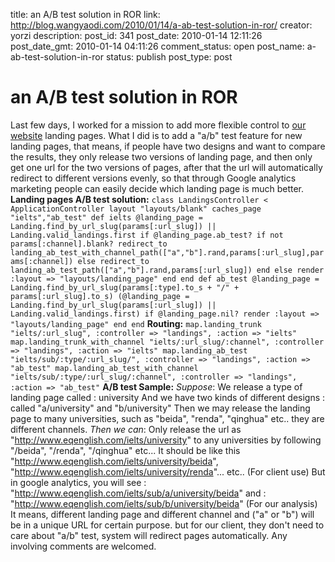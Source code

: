 title: an A/B test solution in ROR
link: http://blog.wangyaodi.com/2010/01/14/a-ab-test-solution-in-ror/
creator: yorzi
description: 
post_id: 341
post_date: 2010-01-14 12:11:26
post_date_gmt: 2010-01-14 04:11:26
comment_status: open
post_name: a-ab-test-solution-in-ror
status: publish
post_type: post

# an A/B test solution in ROR

Last few days, I worked for a mission to add more flexible control to [our website](http://www.eqenglish.com) landing pages. What I did is to add a "a/b" test feature for new landing pages, that means, if people have two designs and want to compare the results, they only release two versions of landing page, and then only get one url for the two versions of pages, after that the url will automatically redirect to different versions evenly, so that through Google analytics marketing people can easily decide which landing page is much better. **Landing pages A/B test solution:** ` class LandingsController < ApplicationController layout "layouts/blank" caches_page "ielts","ab_test" def ielts @landing_page = Landing.find_by_url_slug(params[:url_slug]) || Landing.valid_landings.first if @landing_page.ab_test? if not params[:channel].blank? redirect_to landing_ab_test_with_channel_path(["a","b"].rand,params[:url_slug],params[:channel]) else redirect_to landing_ab_test_path(["a","b"].rand,params[:url_slug]) end else render :layout => "layouts/landing_page" end end def ab_test @landing_page = Landing.find_by_url_slug(params[:type].to_s + "/" + params[:url_slug].to_s) (@landing_page = Landing.find_by_url_slug(params[:url_slug]) || Landing.valid_landings.first) if @landing_page.nil? render :layout => "layouts/landing_page" end end ` **Routing:** ` map.landing_trunk "ielts/:url_slug", :controller => "landings", :action => "ielts" map.landing_trunk_with_channel "ielts/:url_slug/:channel", :controller => "landings", :action => "ielts" map.landing_ab_test "ielts/sub/:type/:url_slug/", :controller => "landings", :action => "ab_test" map.landing_ab_test_with_channel "ielts/sub/:type/:url_slug/:channel", :controller => "landings", :action => "ab_test" ` **A/B test Sample:** _Suppose_: We release a type of landing page called : university And we have two kinds of different designs : called "a/university" and "b/university" Then we may release the landing page to many universities, such as "beida", "renda", "qinghua" etc.. they are different channels. _Then we can_: Only release the url as "http://www.eqenglish.com/ielts/university" to any universities by following "/beida", "/renda", "/qinghua" etc... It should be like this "http://www.eqenglish.com/ielts/university/beida", "http://www.eqenglish.com/ielts/university/renda"... etc.. (For client use) But in google analytics, you will see : "http://www.eqenglish.com/ielts/sub/a/university/beida" and : "http://www.eqenglish.com/ielts/sub/b/university/beida" (For our analysis) It means, different landing page and different channel and ("a" or "b") will be in a unique URL for certain purpose. but for our client, they don't need to care about "a/b" test, system will redirect pages automatically. Any involving comments are welcomed.